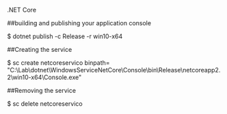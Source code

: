 .NET Core

##building and publishing your application console

$ dotnet publish -c Release -r win10-x64

##Creating the service

$ sc create netcoreservico binpath= "C:\Lab\dotnet\WindowsServiceNetCore\Console\bin\Release\netcoreapp2.2\win10-x64\Console.exe"

##Removing the service

$ sc delete netcoreservico
